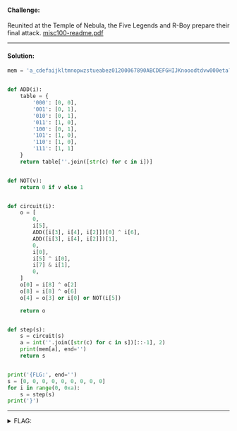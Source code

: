 #### Challenge:

Reunited at the Temple of Nebula, the Five Legends and R-Boy prepare their final attack. [misc100-readme.pdf](./misc100-readme.pdf ":ignore")

---

#### Solution:

```python
mem = 'a_cdefaijkltmnopwzstueabez01200067890ABCDEFGHIJKnooodtdvw000eta?T!VW00Y!ETA?*-+/{}[]=&%£"!()abcdefghijklmnopqrsABCDEFGHIJKLNMuuuvwxipsilonnnnnnz%%/9876543210|!"£$ohdear!%&/(((()*;:_AAAABSIDEOWabcdefghijklmnopqrstuvwxyz012345678?8?8?8?9!!!!!EGIN.CERTIFICATEa_cdefaijkltmnopwzstueabez01200067890ABCDEFGHIJKnooodtdvw000eta?T!VW00Y!ETA?*-+/{}[]=&%£"!()abcdefghijklmnopqrsABCDEFGHIJKLNMuuuvwxipsilonnnnnnz%%/9876543210|!"£$ohdear!%&/(((()*;:_AAAABSIDEOWabcdefghijklmnopqrstuvwxyz012345678?8?8?8?9!!!!!EGIN.CERTIFICATE'


def ADD(i):
    table = {
        '000': [0, 0],
        '001': [0, 1],
        '010': [0, 1],
        '011': [1, 0],
        '100': [0, 1],
        '101': [1, 0],
        '110': [1, 0],
        '111': [1, 1]
    }
    return table[''.join([str(c) for c in i])]


def NOT(v):
    return 0 if v else 1


def circuit(i):
    o = [
        0,
        i[5],
        ADD([i[3], i[4], i[2]])[0] ^ i[6],
        ADD([i[3], i[4], i[2]])[1],
        0,
        i[0],
        i[5] ^ i[0],
        i[7] & i[1],
        0,
    ]
    o[0] = i[8] ^ o[2]
    o[8] = i[8] ^ o[6]
    o[4] = o[3] or i[0] or NOT(i[5])

    return o


def step(s):
    s = circuit(s)
    a = int(''.join([str(c) for c in s])[::-1], 2)
    print(mem[a], end='')
    return s


print('{FLG:', end='')
s = [0, 0, 0, 0, 0, 0, 0, 0, 0]
for i in range(0, 0xa):
    s = step(s)
print('}')
```

---

<details><summary>FLAG:</summary>

```
{FLG:weeGo0dY0u}
```

</details>
